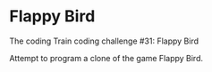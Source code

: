 # Flappy Bird

The coding Train coding challenge #31: Flappy Bird

Attempt to program a clone of the game Flappy Bird.
